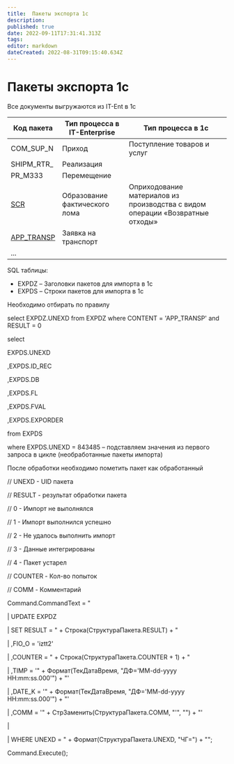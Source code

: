 ```yaml
---
title:  Пакеты экспорта 1с
description: 
published: true
date: 2022-09-11T17:31:41.313Z
tags: 
editor: markdown
dateCreated: 2022-08-31T09:15:40.634Z
---
```


# Пакеты экспорта 1с


Все документы выгружаются из IT-Ent в 1с

| Код пакета                    | Тип процесса в IT-Enterprise  | Тип процесса в 1с                                                             |
| ----------------------------- | ----------------------------- | ----------------------------------------------------------------------------- |
| COM\_SUP\_N                   | Приход                        | Поступление товаров и услуг                                                   |
| SHIPM\_RTR\_                  | Реализация                    |                                                                               |
| PR\_M333                      | Перемещение                   |                                                                               |
| [SCR](scr.md)                 | Образование фактического лома | Оприходование материалов из производства с видом операции «Возвратные отходы» |
| [APP\_TRANSP](app\_transp.md) | Заявка на транспорт           |                                                                               |
| ...                           |                               |                                                                               |

SQL таблицы:

* EXPDZ – Заголовки пакетов для импорта в 1с
* EXPDS – Строки пакетов для импорта в 1с

&#x20;

Необходимо отбирать по правилу

select EXPDZ.UNEXD from EXPDZ where CONTENT = 'APP\_TRANSP' and RESULT = 0

select

&#x20;              EXPDS.UNEXD

&#x20;              ,EXPDS.ID\_REC

&#x20;              ,EXPDS.DB

&#x20;              ,EXPDS.FL

&#x20;              ,EXPDS.FVAL

&#x20;              ,EXPDS.EXPORDER

from EXPDS

where EXPDS.UNEXD = 843485 – подставляем значения из первого запроса в цикле (необработанные пакеты импорта)

&#x20;

После обработки необходимо пометить пакет как обработанный

// UNEXD - UID пакета

&#x20;              // RESULT - результат обработки пакета

&#x20;                             // 0 - Импорт не выполнялся

&#x20;                             // 1 - Импорт выполнился успешно

&#x20;                             // 2 - Не удалось выполнить импорт

&#x20;                             // 3 - Данные интегрированы

&#x20;                             // 4 - Пакет устарел

&#x20;              // COUNTER - Кол-во попыток

&#x20;              // COMM - Комментарий                       &#x20;

&#x20;

&#x20;              Command.CommandText = "

&#x20;              \| UPDATE EXPDZ

&#x20;              \|             SET RESULT = " + Строка(СтруктураПакета.RESULT) + "

&#x20;              \|                           ,FIO\_O = 'iztt2'

&#x20;              \|                           ,COUNTER = " + Строка(СтруктураПакета.COUNTER + 1) + "

&#x20;              \|                           ,TIMP = '" + Формат(ТекДатаВремя, "ДФ='MM-dd-yyyy HH:mm:ss.000'") + "'

&#x20;              \|                           ,DATE\_K = '" + Формат(ТекДатаВремя, "ДФ='MM-dd-yyyy HH:mm:ss.000'") + "'

&#x20;              \|                            ,COMM = '" + СтрЗаменить(СтруктураПакета.COMM, "'", "") + "'

&#x20;              \|                   &#x20;

&#x20;              \| WHERE UNEXD = " + Формат(СтруктураПакета.UNEXD, "ЧГ=") + "";

&#x20;            &#x20;

&#x20;              Command.Execute();
